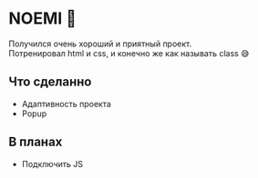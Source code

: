 # NOEMI :herb:
Получился очень хороший и приятный проект.\
Потренировал html и css, и конечно же как называть class :sweat_smile:
## Что сделанно 
* Адаптивность проекта
* Popup
## В планах
* Подключить JS
